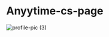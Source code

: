 # Anyytime-cs-page

![profile-pic (3)](https://user-images.githubusercontent.com/38530748/142772996-16beb141-7686-42b5-8b42-b46d9ee92235.png)

